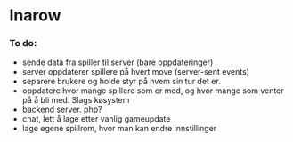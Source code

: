 # Inarow

### To do:
* sende data fra spiller til server (bare oppdateringer)
* server oppdaterer spillere på hvert move (server-sent events)
* separere brukere og holde styr på hvem sin tur det er.
* oppdatere hvor mange spillere som er med, og hvor mange som venter på å bli med. Slags køsystem
* backend server. php?
* chat, lett å lage etter vanlig gameupdate
* lage egene spillrom, hvor man kan endre innstillinger

